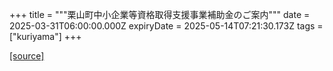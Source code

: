+++
title = """栗山町中小企業等資格取得支援事業補助金のご案内"""
date = 2025-03-31T06:00:00.000Z
expiryDate = 2025-05-14T07:21:30.173Z
tags = ["kuriyama"]
+++


[[source]](https://www.town.kuriyama.hokkaido.jp/soshiki/51/28235.html)
